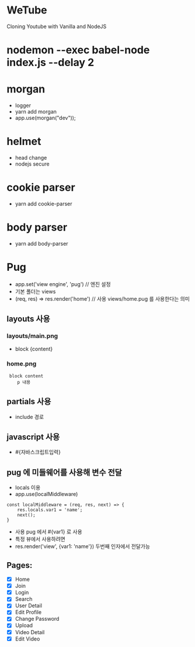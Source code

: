 # WeTube

Cloning Youtube with Vanilla and NodeJS

# nodemon --exec babel-node index.js --delay 2

# morgan 
- logger
- yarn add morgan
- app.use(morgan("dev")); 

# helmet
- head change
- nodejs secure

# cookie parser
- yarn add cookie-parser

# body parser
- yarn add body-parser

# Pug
- app.set('view engine', 'pug') // 엔진 설정
- 기본 폴더는 views
- (req, res) => res.render('home') // 사용 views/home.pug 를 사용한다는 의미
## layouts 사용
### layouts/main.png 
- block {content}
### home.png
```
 block content
    p 내용
```
## partials 사용
- include 경로

## javascript 사용
- #{자바스크립트입력}

## pug 에 미들웨어를 사용해 변수 전달
- locals 이용
- app.use(localMiddleware)
```
const localMiddleware = (req, res, next) => {
    res.locals.var1 = 'name';
    next();
}
```
- 사용 pug 에서 #{var1} 로 사용
- 특정 뷰에서 사용하려면
- res.render('view', {var1: 'name'}) 두번째 인자에서 전달가능


## Pages:

- [x] Home
- [x] Join
- [x] Login
- [x] Search
- [x] User Detail
- [x] Edit Profile
- [x] Change Password
- [x] Upload
- [x] Video Detail
- [x] Edit Video